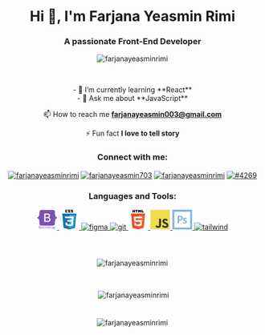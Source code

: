 <h1 align="center">Hi 👋, I'm Farjana Yeasmin Rimi</h1>
<h3 align="center">A passionate Front-End Developer</h3>

<p align="center"> <img src="https://komarev.com/ghpvc/?username=farjanayeasminrimi&label=Profile%20views&color=0e75b6&style=flat" alt="farjanayeasminrimi" /> </p>

<p align="center"> <a href="https://twitter.com/" target="blank"><img src="https://cdn.dribbble.com/users/331265/screenshots/2542587/gabi-d.gif" alt="" /></a> </p>
<div align="center" style="margin-top:6px;">
- 🌱 I’m currently learning **React** </br>
- 💬 Ask me about **JavaScript** </br>

  📫 How to reach me **farjanayeasmin003@gmail.com** </br>

  ⚡ Fun fact **I love to tell story** </br>
</div>
<h3 align="center">Connect with me:</h3>
<p align="center">
<a href="https://linkedin.com/in/farjanayeasminrimi" target="blank"><img align="center" src="https://raw.githubusercontent.com/rahuldkjain/github-profile-readme-generator/master/src/images/icons/Social/linked-in-alt.svg" alt="farjanayeasminrimi" height="30" width="40" /></a>
<a href="https://fb.com/farjanayeasmin703" target="blank"><img align="center" src="https://raw.githubusercontent.com/rahuldkjain/github-profile-readme-generator/master/src/images/icons/Social/facebook.svg" alt="farjanayeasmin703" height="30" width="40" /></a>
<a href="https://www.youtube.com/c/farjanayeasminrimi" target="blank"><img align="center" src="https://raw.githubusercontent.com/rahuldkjain/github-profile-readme-generator/master/src/images/icons/Social/youtube.svg" alt="farjanayeasminrimi" height="30" width="40" /></a>
<a href="https://discord.gg/#4269" target="blank"><img align="center" src="https://raw.githubusercontent.com/rahuldkjain/github-profile-readme-generator/master/src/images/icons/Social/discord.svg" alt="#4269" height="30" width="40" /></a>
</p>

<h3 align="center">Languages and Tools:</h3>
<p align="center"> <a href="https://getbootstrap.com" target="_blank" rel="noreferrer"> <img src="https://raw.githubusercontent.com/devicons/devicon/master/icons/bootstrap/bootstrap-plain-wordmark.svg" alt="bootstrap" width="40" height="40"/> </a> <a href="https://www.w3schools.com/css/" target="_blank" rel="noreferrer"> <img src="https://raw.githubusercontent.com/devicons/devicon/master/icons/css3/css3-original-wordmark.svg" alt="css3" width="40" height="40"/> </a> <a href="https://www.figma.com/" target="_blank" rel="noreferrer"> <img src="https://www.vectorlogo.zone/logos/figma/figma-icon.svg" alt="figma" width="40" height="40"/> </a> <a href="https://git-scm.com/" target="_blank" rel="noreferrer"> <img src="https://www.vectorlogo.zone/logos/git-scm/git-scm-icon.svg" alt="git" width="40" height="40"/> </a> <a href="https://www.w3.org/html/" target="_blank" rel="noreferrer"> <img src="https://raw.githubusercontent.com/devicons/devicon/master/icons/html5/html5-original-wordmark.svg" alt="html5" width="40" height="40"/> </a> <a href="https://developer.mozilla.org/en-US/docs/Web/JavaScript" target="_blank" rel="noreferrer"> <img src="https://raw.githubusercontent.com/devicons/devicon/master/icons/javascript/javascript-original.svg" alt="javascript" width="40" height="40"/> </a> <a href="https://www.photoshop.com/en" target="_blank" rel="noreferrer"> <img src="https://raw.githubusercontent.com/devicons/devicon/master/icons/photoshop/photoshop-line.svg" alt="photoshop" width="40" height="40"/> </a> <a href="https://tailwindcss.com/" target="_blank" rel="noreferrer"> <img src="https://www.vectorlogo.zone/logos/tailwindcss/tailwindcss-icon.svg" alt="tailwind" width="40" height="40"/> </a> </p> </br>

<p align="center"><img align="center" style="margin-top:10px;" src="https://github-readme-stats.vercel.app/api/top-langs?username=farjanayeasminrimi&show_icons=true&locale=en&layout=compact" alt="farjanayeasminrimi" /></p> </br>

<p style="margin-top:6px;" align="center">&nbsp;<img align="center" style="padding-top:10px;" src="https://github-readme-stats.vercel.app/api?username=farjanayeasminrimi&show_icons=true&locale=en" alt="farjanayeasminrimi" /></p> </br>

<p style="margin-top:6px;" align="center"><img align="center"   src="https://github-readme-streak-stats.herokuapp.com/?user=farjanayeasminrimi&" alt="farjanayeasminrimi" /></p>
